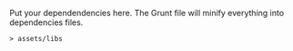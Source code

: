 Put your dependendencies here. 
The Grunt file will minify everything into dependencies files.


	> assets/libs